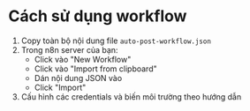 # Cách sử dụng workflow

1. Copy toàn bộ nội dung file `auto-post-workflow.json`
2. Trong n8n server của bạn:
   - Click vào "New Workflow"
   - Click vào "Import from clipboard"
   - Dán nội dung JSON vào
   - Click "Import"
3. Cấu hình các credentials và biến môi trường theo hướng dẫn